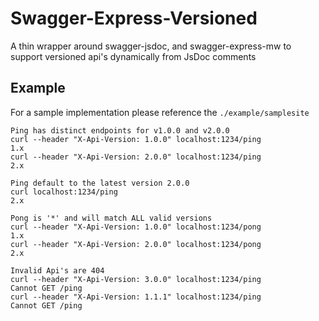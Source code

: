 # Swagger-Express-Versioned

A thin wrapper around swagger-jsdoc, and swagger-express-mw to support versioned api's dynamically from JsDoc comments

## Example

For a sample implementation please reference the ```./example/samplesite```

```
Ping has distinct endpoints for v1.0.0 and v2.0.0
curl --header "X-Api-Version: 1.0.0" localhost:1234/ping
1.x
curl --header "X-Api-Version: 2.0.0" localhost:1234/ping
2.x

Ping default to the latest version 2.0.0
curl localhost:1234/ping
2.x

Pong is '*' and will match ALL valid versions
curl --header "X-Api-Version: 1.0.0" localhost:1234/pong
1.x
curl --header "X-Api-Version: 2.0.0" localhost:1234/pong
2.x

Invalid Api's are 404
curl --header "X-Api-Version: 3.0.0" localhost:1234/ping
Cannot GET /ping
curl --header "X-Api-Version: 1.1.1" localhost:1234/ping
Cannot GET /ping
```